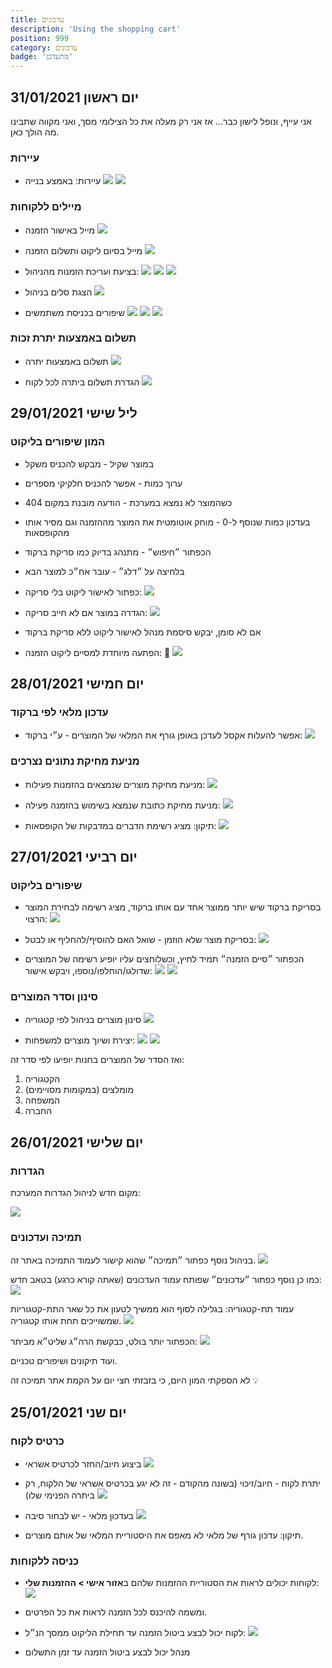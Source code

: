 ```yaml
---
title: עדכונים
description: 'Using the shopping cart'
position: 999
category: עדכונים
badge: 'מתעדכן'
---
```


## יום ראשון 31/01/2021

<alert>

אני עייף, ונופל לישון כבר... אז אני רק מעלה את כל הצילומי מסך, ואני מקווה שתבינו מה הולך כאן.

</alert>

### עיירות
- עיירות: באמצע בנייה
![](/img/towns.png)
![](/img/towns-edit.png)

### מיילים ללקוחות
- מייל באישור הזמנה
![](/img/order-confirmed-email.png)
- מייל בסיום ליקוט ותשלום הזמנה
![](/img/order-paid-email.png)

- בציעת ועריכת הזמנות מהניהול:
![](/img/create-order.png)
![](/img/add-customer-to-order.png)
![](/img/order-add-edit-products.png)

- הצגת סלים בניהול
![](/img/cart-filter.png)

- שיפורים בכניסת משתמשים
![](/img/email-taken.png)
![](/img/reset-password.png)
![](/img/login-to-existing-account.png)

### תשלום באמצעות יתרת זכות

- תשלום באמצעות יתרה
![](/img/gateway-balance.png)

- הגדרת תשלום ביתרה לכל לקוח
![](/img/max-credit-spend.png)


## ליל שישי 29/01/2021

### המון שיפורים בליקוט

- במוצר שקיל - מבקש להכניס משקל
- ערוך כמות - אפשר להכניס חלקיקי מספרים
- כשהמוצר לא נמצא במערכת - הודעה מובנת במקום 404
- בעדכון כמות שנוסף ל-0 - מוחק אוטומטית את המוצר מההזמנה וגם מסיר אותו מהקופסאות
- הכפתור ״חיפוש״ - מתנהג בדיוק כמו סריקת ברקוד
- בלחיצה על ״דלג״ - עובר אח״כ למוצר הבא
- כפתור לאישור ליקוט בלי סריקה:
![](/img/confirm-packed.png)

- הגדרה במוצר אם לא חייב סריקה:
![](/img/no-scan-needed.png)

- אם לא סומן, יבקש סיסמת מנהל לאישור ליקוט ללא סריקת ברקוד
- הפתעה מיוחדת למסיים ליקוט הזמנה: 🎉
![](/img/confetti.png)

## יום חמישי 28/01/2021

### עדכון מלאי לפי ברקוד

- אפשר להעלות אקסל לעדכן באופן גורף את המלאי של המוצרים - ע״י ברקוד:
![](/img/bulk-stock-update.png)

### מניעת מחיקת נתונים נצרכים

- מניעת מחיקת מוצרים שנמצאים בהזמנות פעילות:
![](/img/cant-delete-product.png)

- מניעת מחיקת כתובת שנמצא בשימוש בהזמנה פעילה:
![](/img/cant-delete-address.png)

- תיקון: מציג רשימת הדברים במדבקות של הקופסאות:
![](/img/label-notes.png)


## יום רביעי 27/01/2021

### שיפורים בליקוט

- בסריקת ברקוד שיש יותר ממוצר אחד עם אותו ברקוד, מציג רשימה לבחירת המוצר הרצוי:
![](/img/packing-multiple-same-barcode.png)

- בסריקת מוצר שלא הוזמן - שואל האם להוסיף/להחליף או לבטל:
![](/img/scan-product-not-in-order.png)

- הכפתור ״סיים הזמנה״ תמיד לחיץ, וכשלוחצים עליו יופיע רשימה של המוצרים שדולגו/הוחלפו/נוספו, ויבקש אישור:
![](/img/finish-order.png)
![](/img/review-order.png)

### סינון וסדר המוצרים

- סינון מוצרים בניהול לפי קטגוריה
![](/img/filter-by-category.png)

- יצירת ושיוך מוצרים למשפחות:
![](/img/families.png)
![](/img/assign-families.png)

ואז הסדר של המוצרים בחנות יופיעו לפי סדר זה:
1. הקטגוריה
1. מומלצים (במקומות מסויימים)
1. המשפחה
1. החברה

## יום שלישי 26/01/2021

### הגדרות

מקום חדש לניהול הגדרות המערכת:

![](/img/settings.png)

### תמיכה ועדכונים

בניהול נוסף כפתור ״תמיכה״ שהוא קישור לעמוד התמיכה באתר זה.
![](/img/support.png)

כמו כן נוסף כפתור ״עדכונים״ שפותח עמוד העדכונים (שאתה קורא כרגע) בטאב חדש:
![](/img/updates.png)

עמוד תת-קטגוריה: בגלילה לסוף הוא ממשיך לטעון את כל שאר התת-קטגוריות שמשוייכים תחת אותו קטגוריה.
![](/img/load-all.png)

הכפתור יותר בולט, כבקשת הרה״ג שליט״א מביתר:
![](/img/load-all-button.png)

ועוד תיקונים ושיפורים טכניים.

<alert>

לא הספקתי המון היום, כי בזבזתי חצי יום על הקמת אתר תמיכה זה 💡

</alert>


## יום שני 25/01/2021

### כרטיס לקוח
- ביצוע חיוב/החזר לכרטיס אשראי
![](/img/charge-cc.png)

- יתרת לקוח - חיוב/זיכוי (בשונה מהקודם - זה לא יגע בכרטיס אשראי של הלקוח, רק ביתרה הפנימי שלו)
![](/img/balance.png)

- בעדכון מלאי - יש לבחור סיבה
![](/img/stock-update.png)

- תיקון: עדכון גורף של מלאי לא מאפס את היסטוריית המלאי של אותם מוצרים.

### כניסה ללקוחות
- לקוחות יכולים לראות את הסטוריית ההזמנות שלהם ב**אזור אישי > ההזמנות שלי**:
![](/img/my-orders.png)

- ומשמה להיכנס לכל הזמנה לראות את כל הפרטים.
- לקוח יכול לבצע ביטול הזמנה עד תחילת הליקוט ממסך הנ״ל:
![](/img/cancel-order.png)

- מנהל יכול לבצע ביטול הזמנה עד זמן התשלום
